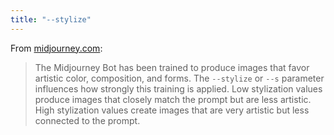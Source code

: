```yaml
---
title: "--stylize"
---
```


From [midjourney.com](https://docs.midjourney.com/docs/stylize):

> The Midjourney Bot has been trained to produce images that favor artistic color, composition, and forms. The `--stylize` or `--s` parameter influences how strongly this training is applied. Low stylization values produce images that closely match the prompt but are less artistic. High stylization values create images that are very artistic but less connected to the prompt.
